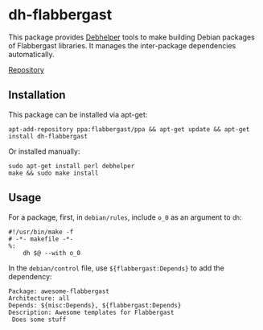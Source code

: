 # dh-flabbergast

This package provides
[Debhelper](https://alioth.debian.org/projects/debhelper/) tools to make
building Debian packages of Flabbergast libraries. It manages the inter-package
dependencies automatically.

[Repository](https://github.com/flabbergast-config/dh-flabbergast)

## Installation
This package can be installed via apt-get:

    apt-add-repository ppa:flabbergast/ppa && apt-get update && apt-get install dh-flabbergast

Or installed manually:

    sudo apt-get install perl debhelper
    make && sudo make install

## Usage
For a package, first, in `debian/rules`, include `o_0` as an argument to `dh`:

    #!/usr/bin/make -f
    # -*- makefile -*-
    %:
    	dh $@ --with o_0

In the `debian/control` file, use `${flabbergast:Depends}` to add the dependency:

    Package: awesome-flabbergast
    Architecture: all
    Depends: ${misc:Depends}, ${flabbergast:Depends}
    Description: Awesome templates for Flabbergast
     Does some stuff

